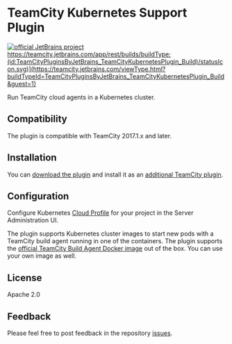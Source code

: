 # TeamCity Kubernetes Support Plugin
[![official JetBrains project](http://jb.gg/badges/official.svg)](https://plugins.jetbrains.com/plugin/9818-kubernetes-cloud-support)
https://teamcity.jetbrains.com/app/rest/builds/buildType:(id:TeamCityPluginsByJetBrains_TeamCityKubernetesPlugin_Build)/statusIcon.svg)](https://teamcity.jetbrains.com/viewType.html?buildTypeId=TeamCityPluginsByJetBrains_TeamCityKubernetesPlugin_Build&guest=1)

Run TeamCity cloud agents in a Kubernetes cluster.

## Compatibility

The plugin is compatible with TeamCity 2017.1.x and later.

## Installation

You can [download the plugin](https://teamcity.jetbrains.com/guestAuth/app/rest/builds/buildType:TeamCityPluginsByJetBrains_TeamCityKubernetesPlugin_Build,tags:release/artifacts/content/teamcity-kubernetes-plugin.zip) and install it as an [additional TeamCity plugin](https://confluence.jetbrains.com/display/TCDL/Installing+Additional+Plugins).

## Configuration

Configure Kubernetes [Cloud Profile](https://confluence.jetbrains.com/display/TCD10/Agent+Cloud+Profile#AgentCloudProfile-ConfiguringCloudProfile) for your project in the Server Administration UI.

The plugin supports Kubernetes cluster images to start new pods with a TeamCity build agent running in one of the containers. The plugin supports the [official TeamCity Build Agent Docker image](https://hub.docker.com/r/jetbrains/teamcity-agent) out of the box. You can use your own image as well.

## License

Apache 2.0

## Feedback

Please feel free to post feedback in the repository [issues](https://github.com/JetBrains/teamcity-kubernetes-plugin/issues).
